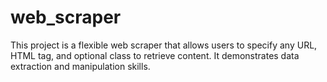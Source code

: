 # web_scraper
This project is a flexible web scraper that allows users to specify any URL, HTML tag, and optional class to retrieve content. It demonstrates data extraction and manipulation skills.
